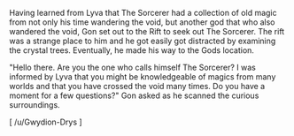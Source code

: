 Having learned from Lyva that The Sorcerer had a collection of old magic from not only his time wandering the void, but another god that who also wandered the void, Gon set out to the Rift to seek out The Sorcerer. The rift was a strange place to him and he got easily got distracted by examining the crystal trees. Eventually, he made his way to the Gods location.

"Hello there. Are you the one who calls himself The Sorcerer? I was informed by Lyva that you might be knowledgeable of magics from many worlds and that you have crossed the void many times. Do you have a moment for a few questions?" Gon asked as he scanned the curious surroundings.

\[ /u/Gwydion-Drys \]
